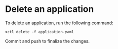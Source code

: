 # Delete an application

To delete an application, run the following command:

```shell
xctl delete -f application.yaml
```

Commit and push to finalize the changes.
